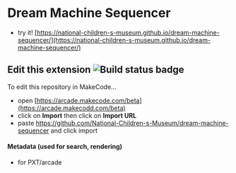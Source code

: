 # Dream Machine Sequencer

* try it! [https://national-children-s-museum.github.io/dream-machine-sequencer/](https://national-children-s-museum.github.io/dream-machine-sequencer/)

## Edit this extension ![Build status badge](https://github.com/national-children-s-museum/pxt-tinkerer/workflows/MakeCode/badge.svg)

To edit this repository in MakeCode...

* open [https://arcade.makecode.com/beta](https://arcade.makecodd.com/beta)
* click on **Import** then click on **Import URL**
* paste https://github.com/National-Children-s-Museum/dream-machine-sequencer and click import

#### Metadata (used for search, rendering)

* for PXT/arcade
